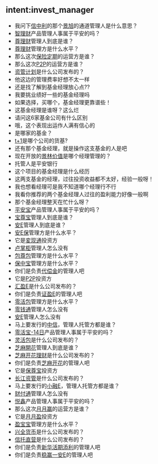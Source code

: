 ## intent:invest_manager
- 我问下[信中利](product)的那个[景旭](product)的通道管理人是什么意思？
- [智理财](product)产品管理人事属于平安的吗？
- [尊理财](product)管理人到底是谁？
- [尊理财](product)管理方是什么水平？
- 那么这次[保险定期](product)的运营方是谁？
- 那么这次[P2P](product)的运营方是谁？
- [资管计划](product)是什么公司发布的？
- 他这边的管理费率好想不太一样
- 还是找了解到基金经理放心点??
- 我要挑业绩好一些的基金经理吗
- 如果选择，买哪个，基金经理更靠谱些！
- 这基金经理是谁呀？这么烂
- 请问这6家基金公司有什么区别
- 哦，这个表现出运作人满有信心的
- 是哪家的基金？
- [t+1](product)是哪个公司的货基?
- 还有那个基金经理，就是操作这支基金的人是吧
- 现在开放的[景林价值](product)是哪个经理管理的？
- 托管人是平安银行
- 这个项目的基金经理是什么经历
- 这两支基金的经理，过往投资收益都不太好，经验一般呀！
- 我也想看经理可是我不知道哪个经理行不行
- 我看你推荐的两个基金经理人过往的盈利能力好像一般啊
- 那个基金经理整天在忙什么呀？
- [平安宝](product)产品管理人事属于平安的吗？
- [宝尊宝](product)管理人到底是谁？
- [安E](product)管理人到底是谁？
- [安E保](product)管理方是什么水平？
- 它是[変现通](product)投资方
- [卢掌柜](product)管理人怎么没有
- [包尊包](product)管理方是什么水平？
- [保中宝](product)管理方是什么水平？
- 你们是负责[代偿金](product)的管理人吧
- 它是[P2P](product)投资方
- [汇盈E](product)是什么公司发布的？
- 你们是负责[证盈E](product)的管理人吧
- [零活包](product)管理方是什么水平？
- [零钱通](product)管理人怎么没有
- [安E](product)管理人怎么没有
- 马上要发行的[中信](product)，管理人托管方都是谁？
- [零活宝-14日](product)产品管理人事属于平安的吗？
- [灵活包](product)是什么公司发布的？
- [芝麻開花](product)管理人到底是谁？
- [芝麻开花理财](product)是什么公司发布的？
- 你们是负责[芝麻开花](product)的管理人吧
- 它是[保尊宝](product)投资方
- [长江资管](product)是什么公司发布的？
- 马上要发行的[小融E](product)，管理人托管方都是谁？
- [财付通](product)管理人怎么没有
- [悦鑫](product)产品管理人事属于平安的吗？
- 那么这次[月月赢](product)的运营方是谁？
- 它是[月月盈](product)投资方
- [盈宝宝](product)管理方是什么水平？
- [兴全货币](product)是什么公司发布的？
- [信托直营](product)是什么公司发布的？
- 你们是负责[新华活期添利](product)的管理人吧
- 你们是负责[稳赢一安E](product)的管理人吧
